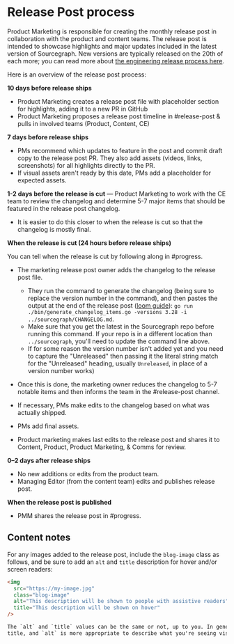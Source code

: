 # Release Post process

Product Marketing is responsible for creating the monthly release post in collaboration with the product and content teams. The release post is intended to showcase highlights and major updates included in the latest version of Sourcegraph. New versions are typically released on the 20th of each more; you can read more about [the engineering release process here](https://handbook.sourcegraph.com/departments/product-engineering/engineering/process/releases/#when-we-release).

Here is an overview of the release post process:

**10 days before release ships**

- Product Marketing creates a release post file with placeholder section for highlights, adding it to a new PR in GitHub
- Product Marketing proposes a release post timeline in #release-post & pulls in involved teams (Product, Content, CE)

**7 days before release ships**

- PMs recommend which updates to feature in the post and commit draft copy to the release post PR. They also add assets (videos, links, screenshots) for all highlights directly to the PR.
- If visual assets aren't ready by this date, PMs add a placeholder for expected assets.

**1-2 days before the release is cut**
— Product Marketing to work with the CE team to review the changelog and determine 5-7 major items that should be featured in the release post changelog.
  - It is easier to do this closer to when the release is cut so that the changelog is mostly final.

**When the release is cut (24 hours before release ships)**

You can tell when the release is cut by following along in #progress.

- The marketing release post owner adds the changelog to the release post file.
  - They run the command to generate the changelog (being sure to replace the version number in the command), and then pastes the output at the end of the release post ([loom guide](https://www.loom.com/share/59da6bc1784a48e9b6af4d9e620ee4df)): `go run ./bin/generate_changelog_items.go -versions 3.28 -i ../sourcegraph/CHANGELOG.md`.
  - Make sure that you get the latest in the Sourcegraph repo before running this command. If your repo is in a different location than `../sourcegraph`, you'll need to update the command line above.
  - If for some reason the version number isn't added yet and you need to capture the "Unreleased" then passing it the literal string match for the "Unreleased" heading, usually `Unreleased`, in place of a version number works)

- Once this is done, the marketing owner reduces the changelog to 5-7 notable items and then informs the team in the #release-post channel.
- If necessary, PMs make edits to the changelog based on what was actually shipped.
- PMs add final assets.
- Product marketing makes last edits to the release post and shares it to Content, Product, Product Marketing, & Comms for review.

**0–2 days after release ships**

- No new additions or edits from the product team.
- Managing Editor (from the content team) edits and publishes release post.

**When the release post is published**

- PMM shares the release post in #progress.

## Content notes
 
For any images added to the release post, include the `blog-image` class as follows, and be sure to add an `alt` and `title` description for hover and/or screen readers:

```html
<img
  src="https://my-image.jpg"
  class="blog-image"
  alt="This description will be shown to people with assistive readers"
  title="This description will be shown on hover"
/>

The `alt` and `title` values can be the same or not, up to you. In general, `title` is more appropriate for a general
title, and `alt` is more appropriate to describe what you're seeing visually.
```
